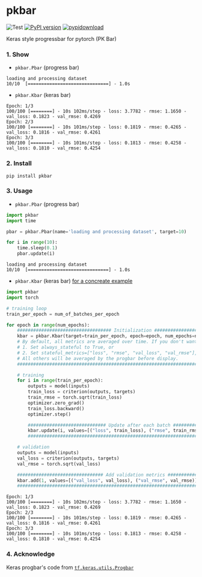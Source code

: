 # pkbar
![Test](https://github.com/yueyericardo/pkbar/workflows/Test/badge.svg) [![PyPI version](https://badge.fury.io/py/pkbar.svg)](https://badge.fury.io/py/pkbar) [![pypidownload](https://img.shields.io/pypi/dm/pkbar.svg)](https://pypistats.org/packages/pkbar)

Keras style progressbar for pytorch (PK Bar)

### 1. Show
- `pkbar.Pbar` (progress bar)
```
loading and processing dataset
10/10  [==============================] - 1.0s
```

- `pkbar.Kbar` (keras bar)
```
Epoch: 1/3
100/100 [========] - 10s 102ms/step - loss: 3.7782 - rmse: 1.1650 - val_loss: 0.1823 - val_rmse: 0.4269
Epoch: 2/3
100/100 [========] - 10s 101ms/step - loss: 0.1819 - rmse: 0.4265 - val_loss: 0.1816 - val_rmse: 0.4261
Epoch: 3/3
100/100 [========] - 10s 101ms/step - loss: 0.1813 - rmse: 0.4258 - val_loss: 0.1810 - val_rmse: 0.4254
```

### 2. Install 
```
pip install pkbar
```

### 3. Usage

- `pkbar.Pbar` (progress bar)
```python
import pkbar
import time

pbar = pkbar.Pbar(name='loading and processing dataset', target=10)

for i in range(10):
    time.sleep(0.1)
    pbar.update(i)
```
```
loading and processing dataset
10/10  [==============================] - 1.0s
```

- `pkbar.Kbar` (keras bar) [for a concreate example](https://github.com/yueyericardo/pkbar/blob/master/tests/test.py#L16)
```python
import pkbar
import torch

# training loop
train_per_epoch = num_of_batches_per_epoch

for epoch in range(num_epochs):
    ################################### Initialization ########################################
    kbar = pkbar.Kbar(target=train_per_epoch, epoch=epoch, num_epochs=num_epochs, width=8, always_stateful=False)
    # By default, all metrics are averaged over time. If you don't want this behavior, you could either:
    # 1. Set always_stateful to True, or
    # 2. Set stateful_metrics=["loss", "rmse", "val_loss", "val_rmse"], Metrics in this list will be displayed as-is.
    # All others will be averaged by the progbar before display.
    ###########################################################################################

    # training
    for i in range(train_per_epoch):
        outputs = model(inputs)
        train_loss = criterion(outputs, targets)
        train_rmse = torch.sqrt(train_loss)
        optimizer.zero_grad()
        train_loss.backward()
        optimizer.step()

        ############################# Update after each batch ##################################
        kbar.update(i, values=[("loss", train_loss), ("rmse", train_rmse)])
        ########################################################################################

    # validation
    outputs = model(inputs)
    val_loss = criterion(outputs, targets)
    val_rmse = torch.sqrt(val_loss)

    ################################ Add validation metrics ###################################
    kbar.add(1, values=[("val_loss", val_loss), ("val_rmse", val_rmse)])
    ###########################################################################################
```
```
Epoch: 1/3
100/100 [========] - 10s 102ms/step - loss: 3.7782 - rmse: 1.1650 - val_loss: 0.1823 - val_rmse: 0.4269
Epoch: 2/3
100/100 [========] - 10s 101ms/step - loss: 0.1819 - rmse: 0.4265 - val_loss: 0.1816 - val_rmse: 0.4261
Epoch: 3/3
100/100 [========] - 10s 101ms/step - loss: 0.1813 - rmse: 0.4258 - val_loss: 0.1810 - val_rmse: 0.4254
```

### 4. Acknowledge
Keras progbar's code from [`tf.keras.utils.Progbar`](https://github.com/tensorflow/tensorflow/blob/r1.14/tensorflow/python/keras/utils/generic_utils.py#L313)
